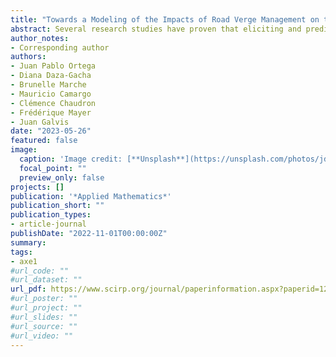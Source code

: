 ```yaml
---
title: "Towards a Modeling of the Impacts of Road Verge Management on the Pollination Service Using System Dynamics: A Case Study in France"
abstract: Several research studies have proven that eliciting and predicting the impact of human activity on ecosystem services will be crucial to support stakeholders’ awareness and to decide how to interact with the environment in a more sustainable manner. In this sense, the ecosystems known as road verges are particularly important because of their length and surface at an international scale, and their role in mitigating the damage done by roads. Plant pollination by insects is one of the most important ecosystem services. Because of its nature and the fact that they extend across a variety of landscapes, roadside can contribute to the maintenance of healthy ecosystems, under the condition of adapted management practices. This research is the first attempt to develop a System Dynamics-based aiming to estimate the ecological and economic impact of maintenance on the road verge pollination service in France. Maintenance strategies of road verges are simulated to compare their performance. The results show that there are ways to improve current maintenance strategies in terms of pollination value, but also that the model needs to consider other ecosystem services and synergistic effects that could further affect pollination to obtain more accurate estimations.
author_notes:
- Corresponding author
authors:
- Juan Pablo Ortega
- Diana Daza-Gacha
- Brunelle Marche
- Mauricio Camargo
- Clémence Chaudron 
- Frédérique Mayer 
- Juan Galvis
date: "2023-05-26"
featured: false
image:
  caption: 'Image credit: [**Unsplash**](https://unsplash.com/photos/jdD8gXaTZsc)'
  focal_point: ""
  preview_only: false
projects: []
publication: '*Applied Mathematics*'
publication_short: ""
publication_types:
- article-journal
publishDate: "2022-11-01T00:00:00Z"
summary: 
tags:
- axe1
#url_code: ""
#url_dataset: ""
url_pdf: https://www.scirp.org/journal/paperinformation.aspx?paperid=125387
#url_poster: ""
#url_project: ""
#url_slides: ""
#url_source: ""
#url_video: ""
---
```

